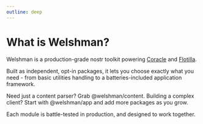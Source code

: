 ```yaml
---
outline: deep
---
```


# What is Welshman?

Welshman is a production-grade nostr toolkit powering [Coracle](https://coracle.social) and [Flotilla](https://flotilla.social).

Built as independent, opt-in packages, it lets you choose exactly what you need - from basic utilities handling to a batteries-included application framework.

Need just a content parser? Grab @welshman/content. Building a complex client? Start with @welshman/app and add more packages as you grow.

Each module is battle-tested in production, and designed to work together.
